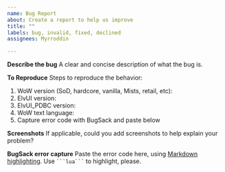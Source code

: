 ```yaml
---
name: Bug Report
about: Create a report to help us improve
title: ""
labels: bug, invalid, fixed, declined
assignees: Myrroddin

---
```


**Describe the bug**
A clear and concise description of what the bug is.

**To Reproduce**
Steps to reproduce the behavior:
1. WoW version (SoD, hardcore, vanilla, Mists, retail, etc):
2. ElvUI version:
3. ElvUI_PDBC version:
4. WoW text language:
5. Capture error code with BugSack and paste below

**Screenshots**
If applicable, could you add screenshots to help explain your problem?

**BugSack error capture**
Paste the error code here, using [Markdown highlighting](https://github.com/im-luka/markdown-cheatsheet). Use `` ```lua``` `` to highlight, please.